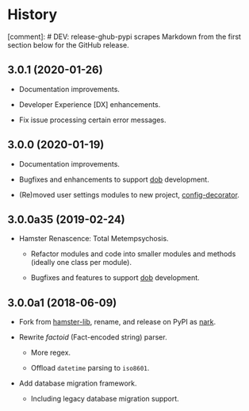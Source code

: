 # History

[comment]: # DEV: release-ghub-pypi scrapes Markdown from the first section below for the GitHub release.

## 3.0.1 (2020-01-26)

- Documentation improvements.

- Developer Experience [DX] enhancements.

- Fix issue processing certain error messages.

## 3.0.0 (2020-01-19)

- Documentation improvements.

- Bugfixes and enhancements to support [dob](https://github.com/hotoffthehamster/dob) development.

- (Re)moved user settings modules to new project, [config-decorator](https://github.com/hotoffthehamster/config-decorator).

## 3.0.0a35 (2019-02-24)

- Hamster Renascence: Total Metempsychosis.

  - Refactor modules and code into smaller modules and methods
    (ideally one class per module).

  - Bugfixes and features to support
    [dob](https://github.com/hotoffthehamster/dob)
    development.

## 3.0.0a1 (2018-06-09)

- Fork from
  [hamster-lib](https://nark.readthedocs.io/en/latest/history-hamster-lib.html),
  rename, and release on PyPI as
  [nark](https://pypi.org/project/nark).

- Rewrite *factoid* (Fact-encoded string) parser.

  - More regex.

  - Offload `datetime` parsing to `iso8601`.

- Add database migration framework.

  - Including legacy database migration support.

